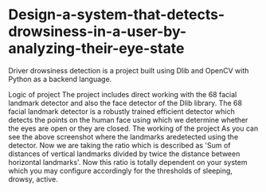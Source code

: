 # Design-a-system-that-detects-drowsiness-in-a-user-by-analyzing-their-eye-state
Driver drowsiness detection is a project built using Dlib and OpenCV with Python as a backend language.

Logic of project
The project includes direct working with the 68 facial landmark detector and also the face detector of the Dlib library. The 68 facial landmark detector is a robustly trained efficient detector which detects the points on the human face using which we determine whether the eyes are open or they are closed.
The working of the project
As you can see the above screenshot where the landmarks aredetected using the detector.
Now we are taking the ratio which is described as 'Sum of distances of vertical landmarks divided by twice the distance between horizontal landmarks'.
Now this ratio is totally dependent on your system which you may configure accordingly for the thresholds of sleeping, drowsy, active.

